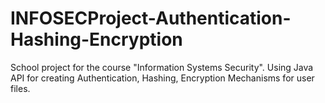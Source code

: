 # INFOSECProject-Authentication-Hashing-Encryption
School project for the course "Information Systems Security". Using Java API for creating Authentication, Hashing, Encryption Mechanisms for user files.
